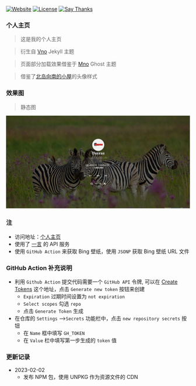 [![Website](https://img.shields.io/website-up-down-green-red/http/i.dmego.cn.svg)](http://i.dmego.cn/)
[![License](https://img.shields.io/github/license/dmego/home.github.io.svg)](/LICENSE)
[![Say Thanks](https://img.shields.io/badge/Say-Thanks!-1EAEDB.svg)](https://saythanks.io/to/dmego)

### 个人主页

>这是我的个人主页

>衍生自 [Vno](https://github.com/onevcat/vno-jekyll) Jekyll 主题

>页面部分加载效果借鉴于 [Mno](https://github.com/mcc108/mno) Ghost 主题

>借鉴了[北岛向南的小屋](https://javef.github.io/)的头像样式

### 效果图

>静态图

![主页JPG](./assets/img/home.jpg)

### 注

- 访问地址：[个人主页](http://venson.me/)
- 使用了 [一言](http://hitokoto.cn/) 的 API 服务
- 使用 `GitHub Action` 来获取 Bing 壁纸，使用 `JSONP` 获取 Bing 壁纸 URL 文件

### GitHub Action 补充说明

- 利用 `Github Action` 提交代码需要一个 `GitHub API` 令牌, 可以在 [Create Tokens](https://github.com/settings/tokens) 这个地址，点击 `Generate new token` 按钮来创建
  - `Expiration` 过期时间设置为 `not expiration`
  - `Select scopes` 勾选 `repo`
  - 点击 `Generate Token` 生成
- 在仓库的 `Settings` ——>`Secrets` 功能栏中，点击 `new repository secrets` 按钮
  -  在 `Name` 框中填写 `GH_TOKEN`
  - 在 `Value` 栏中填写第一步生成的 `token` 值


### 更新记录
- 2023-02-02
  - 发布 NPM 包，使用 UNPKG 作为资源文件的 CDN 

